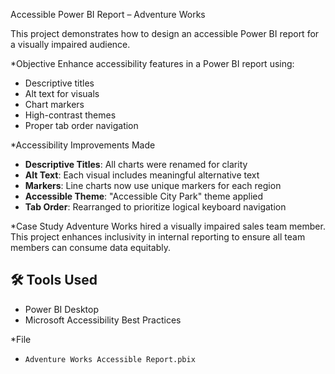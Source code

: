 Accessible Power BI Report – Adventure Works

This project demonstrates how to design an accessible Power BI report for a visually impaired audience.

*Objective
Enhance accessibility features in a Power BI report using:
- Descriptive titles
- Alt text for visuals
- Chart markers
- High-contrast themes
- Proper tab order navigation

*Accessibility Improvements Made
- **Descriptive Titles**: All charts were renamed for clarity
- **Alt Text**: Each visual includes meaningful alternative text
- **Markers**: Line charts now use unique markers for each region
- **Accessible Theme**: "Accessible City Park" theme applied
- **Tab Order**: Rearranged to prioritize logical keyboard navigation

*Case Study
Adventure Works hired a visually impaired sales team member. This project enhances inclusivity in internal reporting to ensure all team members can consume data equitably.

## 🛠 Tools Used
- Power BI Desktop
- Microsoft Accessibility Best Practices

*File
- `Adventure Works Accessible Report.pbix`
